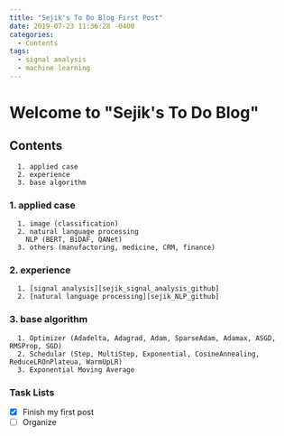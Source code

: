 ```yaml
---
title: "Sejik's To Do Blog First Post"
date: 2019-07-23 11:36:28 -0400
categories:
  - Contents
tags:
  - signal analysis
  - machine learning
---
```


# Welcome to "Sejik's To Do Blog"

## Contents
```
  1. applied case
  2. experience
  3. base algorithm
```

### 1. applied case
```
  1. image (classification)
  2. natural language processing
    NLP (BERT, BiDAF, QANet)
  3. others (manufactoring, medicine, CRM, finance)
```

### 2. experience
```
  1. [signal analysis][sejik_signal_analysis_github]
  2. [natural language processing][sejik_NLP_github]
```

### 3. base algorithm
```
  1. Optimizer (Adadelta, Adagrad, Adam, SparseAdam, Adamax, ASGD, RMSProp, SGD)
  2. Schedular (Step, MultiStep, Exponential, CosineAnnealing, ReduceLROnPlateua, WarmUpLR)
  3. Exponential Moving Average
```

### Task Lists

- [x] Finish my first post
- [ ] Organize

[sejik_signal_analysis_github]: [https://github.com/Sejik/SignalAnalysis]
[sejik_NLP_github]: [https://github.com/Sejik/NLP]
